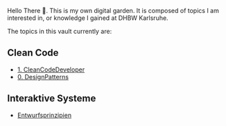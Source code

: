 Hello There 👋. This is my own digital garden.
It is composed of topics I am interested in, or knowledge I gained at DHBW Karlsruhe.

The topics in this vault currently are:

## Clean Code
- [1. CleanCodeDeveloper](/docs/main/CleanCode/CleanCodeDeveloper/CleanCodeDeveloper)
- [0. DesignPatterns](/docs/main/CleanCode/DesignPatterns/DesignPatterns)

## Interaktive Systeme
- [Entwurfsprinzipien](/docs/main/UI%20&%20UX/Interaktive%20Systeme/Entwurfsprinzipien/Entwurfsprinzipien%20MOC)
